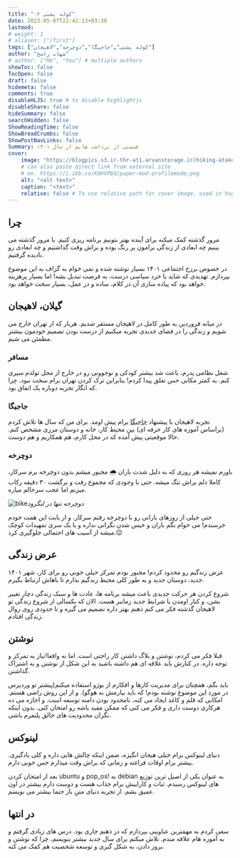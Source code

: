 ```yaml
---
title: "کوله پشتی ۰۲"
date: 2023-05-07T22:42:13+03:30
lastmod: 
# weight: 1
# aliases: ["/first"]
tags: ["کوله پشتی","جاجیگا","دوچرخه","لاهیجان"]
author: "شهاب راسخ"
# author: ["Me", "You"] # multiple authors
showToc: false
TocOpen: false
draft: false
hidemeta: false
comments: true
disableHLJS: true # to disable highlightjs
disableShare: false
hideSummary: false
searchHidden: false
ShowReadingTime: false
ShowBreadCrumbs: false
ShowPostNavLinks: false
Summary: قسمتی از برداشت هایم از سال ۱۴۰۱
cover:
    image: "https://blogpics.s3.ir-thr-at1.arvanstorage.ir/hiking-atakooh.jpg"
    # can also paste direct link from external site
    # ex. https://i.ibb.co/K0HVPBd/paper-mod-profilemode.png
    alt: "<alt text>"
    caption: "<text>"
    relative: false # To use relative path for cover image, used in hugo Page-bundles
---
```


## چرا
مرور گذشته کمک میکنه برای آینده بهتر بتونیم برنامه ریزی کنیم. با مرور گذشته می بینیم چه ابعادی از زندگی برامون پر رنگ بوده و براش وقت گذاشتیم و چه ابعادی رو نادیده گرفتیم.

در خصوص برزخ اجتماعی ۱۴۰۱ بسیار نوشته شده و نمی خوام به گزاف به این موضوع بپردازم. تهدیدی که شاید با خرد سیاسی درست، به فرصت تبدیل بشه! اما بسیار پرهزینه خواهد بود که پیاده سازی آن در کلام، ساده و در عمل، بسیار سخت خواهد بود.

## گیلان، لاهیجان
در میانه فروردین به طور کامل در لاهیجان مستقر شدیم. هربار که از تهران خارج می شویم و زندگی را در فضای جدیدی تجربه میکنیم از درست بودن تصمیم خودمون بیشتر مطمئن می شیم.

### مسافر
شغل نظامی پدرم، باعث شد بیشتر کودکی و نوجوونی رو در خارج از محل تولدم سپری کنم. به کمتر مکانی حس تعلق پیدا کردم! بنابراین ترک کردن تهران برام سخت نبود، چرا که انگار تجربه دوباره یک اتفاق بود.

### جاجیگا
تجربه لاهیجان با پیشنهاد [جاجیگا](https://www.jajiga.com/) برام پیش اومد. برای من که سال ها تلاش کردم (براساس آموزه های کار حرفه ای)  بین محیط کار، خانه و دوستان مرزی مشخص کنم. حالا موقعیتی پیش آمده که در محل کارم، هم همکاریم و هم دوست.

### دوچرخه
باورم نمیشه هر روزی که به دلیل شدت باران 🌧 مجبور میشم بدون دوچرخه برم سرکار، کاملا دلم براش تنگ میشه. حتی با وجودی که مجموع رفت و برگشت ۳۰ دقیقه رکاب میزنم اما عجب سرحالم میاره.

![bike](https://blogpics.s3.ir-thr-at1.arvanstorage.ir/bikeingreen-langerood.jpg)*دوچرخه تنها در لنگرود*

حتی خیلی از روزهای بارانی رو با دوچرخه رفتم سرکار. و از بابت این همت خودم خرسندم! می خوام بگم باران و خیس شدن نگرانی نداره و با یک سری تمهیدات کوچک میشه از آسیب های احتمالی جلوگیری کرد.😉

## عرض زندگی
۱۴۰۱ عرض زندگیم رو محدود کردم! مجبور بودم تمرکز خیلی خوبی رو برای کار، شهر جدید، دوستان جدید و به طور کلی محیط زندگیم بذارم تا باهاش ارتباط بگیرم. 

شروع کردن هر حرکت جدیدی باعث میشه برنامه ها، عادت ها و سبک زندگی دچار تغییر بشن، و کنار اومدن با شرایط جدید زمانبر هست. الان که یکسالی از شروع زندگی تو لاهیجان گذشته فکر می کنم ذهنم بهتر داره تصمیم می گیره و تا حدودی روی روال زندگی افتادم.

## نوشتن
قبلا فکر می کردم، نوشتن و بلاگ داشتن کار راحتی است. اما نه واقعا!‌نیاز به تمرکز و توجه داره. در کنارش باید علاقه ای هم داشته باشید به این شکل از نوشتن و به اشتراک گذاشتن. 

باید بگم، همچنان برای مدیریت کارها و افکارم از بوژو استفاده میکنم(پیشتر تو وردپرس در مورد این موضوع نوشته بودم!‌ که باید بیارمش به هوگو). و از این روش راضی هستم. امکانی که قلم و کاغذ ایجاد می کنه، نامحدود بودن دامنه توسعه است. و اجازه می ده هرکاری دوست داری و فکر می کنی که ممکن مفید باشه رو امتحان کنی. بدون اینکه نگران محدودیت های خالق پلتفرم باشی.

## لینوکس
دنیای لینوکس برام خیلی هیجان انگیزه، ضمن اینکه چالش هایی داره و کلی یادگیری. بیشتر برام  اوقات فراغته و زمانی که براش وقت میذارم حس خوبی دارم.

بعد از امتحان کردن ubuntu و pop_os! به debian به عنوان یکی از اصیل ترین توزیع های لینوکس رسیدم. ثبات و کاراییش برام جذاب هست و دوست دارم بیشتر در اون عمیق بشم. از تجربه دنیای متنِ باز حتما بیشتر می نویسم.

## در انتها
سعی کردم به مهمترین عناوینی بپردازم که در ذهنم جاری بود. درس های زیادی گرفتم و به آموزه هام علاقه مندم. تلاش میکنم برای سال جدید بیشتر بنویسم، چرا که نوشتن و بروز دادن، به شکل گیری و توسعه شخصیت هم کمک می کنه.
